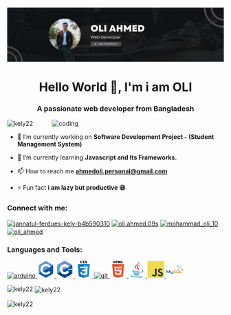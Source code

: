 ![logo](https://github.com/ahmedoli/ahmedoli/blob/main/Black%20Minimal%20Business%20Personal%20Profile%20Linkedin%20Banner.png)
<h1 align="center">Hello World 👋, I'm i am OLI</h1>
<h3 align="center">A passionate web developer from Bangladesh</h3>

<img align="right" src="https://miro.medium.com/v2/resize:fit:1100/format:webp/1*zVnWJtyGOX_kUIDm6ccCfQ.gif" alt="coding" width="400">

<p align="left"> <img src="https://komarev.com/ghpvc/?username=kely22&label=Profile%20views&color=0e75b6&style=flat" alt="kely22" /> </p>

- 🔭 I’m currently working on **Software Development Project - (Student Management System)**

- 🌱 I’m currently learning **Javascript and Its Frameworks.**

- 📫 How to reach me **ahmedoli.personal@gmail.com**

- ⚡ Fun fact **i am lazy but productive 😆**

<h3 align="left">Connect with me:</h3>
<p align="left">
<a href="https://linkedin.com/in/jannatul-ferdues-kely-b4b590310" target="blank"><img align="center" src="https://raw.githubusercontent.com/rahuldkjain/github-profile-readme-generator/master/src/images/icons/Social/linked-in-alt.svg" alt="jannatul-ferdues-kely-b4b590310" height="30" width="40" /></a>
<a href="https://fb.com/oli.ahmed.09s" target="blank"><img align="center" src="https://raw.githubusercontent.com/rahuldkjain/github-profile-readme-generator/master/src/images/icons/Social/facebook.svg" alt="oli.ahmed.09s" height="30" width="40" /></a>
<a href="https://instagram.com/mohammad_oli_10" target="blank"><img align="center" src="https://raw.githubusercontent.com/rahuldkjain/github-profile-readme-generator/master/src/images/icons/Social/instagram.svg" alt="mohammad_oli_10" height="30" width="40" /></a>
<a href="https://codeforces.com/profile/Oliahmed_10" target="blank"><img align="center" src="https://raw.githubusercontent.com/rahuldkjain/github-profile-readme-generator/master/src/images/icons/Social/codeforces.svg" alt="oli_ahmed" height="30" width="40" /></a>
</p>

<h3 align="left">Languages and Tools:</h3>
<p align="left"> <a href="https://www.arduino.cc/" target="_blank" rel="noreferrer"> <img src="https://cdn.worldvectorlogo.com/logos/arduino-1.svg" alt="arduino" width="40" height="40"/> </a> <a href="https://www.cprogramming.com/" target="_blank" rel="noreferrer"> <img src="https://raw.githubusercontent.com/devicons/devicon/master/icons/c/c-original.svg" alt="c" width="40" height="40"/> </a> <a href="https://www.w3schools.com/cpp/" target="_blank" rel="noreferrer"> <img src="https://raw.githubusercontent.com/devicons/devicon/master/icons/cplusplus/cplusplus-original.svg" alt="cplusplus" width="40" height="40"/> </a> <a href="https://www.w3schools.com/css/" target="_blank" rel="noreferrer"> <img src="https://raw.githubusercontent.com/devicons/devicon/master/icons/css3/css3-original-wordmark.svg" alt="css3" width="40" height="40"/> </a> <a href="https://git-scm.com/" target="_blank" rel="noreferrer"> <img src="https://www.vectorlogo.zone/logos/git-scm/git-scm-icon.svg" alt="git" width="40" height="40"/> </a> <a href="https://www.w3.org/html/" target="_blank" rel="noreferrer"> <img src="https://raw.githubusercontent.com/devicons/devicon/master/icons/html5/html5-original-wordmark.svg" alt="html5" width="40" height="40"/> </a> <a href="https://www.java.com" target="_blank" rel="noreferrer"> <img src="https://raw.githubusercontent.com/devicons/devicon/master/icons/java/java-original.svg" alt="java" width="40" height="40"/> </a> <a href="https://developer.mozilla.org/en-US/docs/Web/JavaScript" target="_blank" rel="noreferrer"> <img src="https://raw.githubusercontent.com/devicons/devicon/master/icons/javascript/javascript-original.svg" alt="javascript" width="40" height="40"/> </a> <a href="https://www.mysql.com/" target="_blank" rel="noreferrer"> <img src="https://raw.githubusercontent.com/devicons/devicon/master/icons/mysql/mysql-original-wordmark.svg" alt="mysql" width="40" height="40"/> </a> </p>

<p><img align="left" src="https://github-readme-stats.vercel.app/api/top-langs?username=kely22&show_icons=true&locale=en&layout=compact" alt="kely22" /></p>

<p>&nbsp;<img align="center" src="https://github-readme-stats.vercel.app/api?username=kely22&show_icons=true&locale=en" alt="kely22" /></p>

<p><img align="center" src="https://github-readme-streak-stats.herokuapp.com/?user=kely22&" alt="kely22" /></p>
